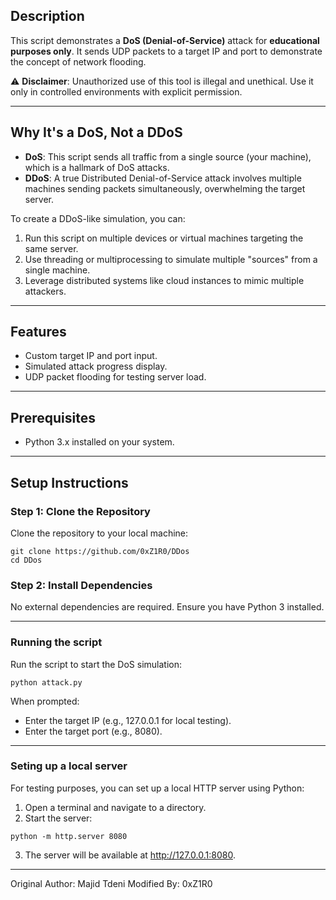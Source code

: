 ## Description
This script demonstrates a **DoS (Denial-of-Service)** attack for **educational purposes only**. It sends UDP packets to a target IP and port to demonstrate the concept of network flooding.

⚠️ **Disclaimer**: Unauthorized use of this tool is illegal and unethical. Use it only in controlled environments with explicit permission.

---

## Why It's a DoS, Not a DDoS
- **DoS**: This script sends all traffic from a single source (your machine), which is a hallmark of DoS attacks.
- **DDoS**: A true Distributed Denial-of-Service attack involves multiple machines sending packets simultaneously, overwhelming the target server.

To create a DDoS-like simulation, you can:
1. Run this script on multiple devices or virtual machines targeting the same server.
2. Use threading or multiprocessing to simulate multiple "sources" from a single machine.
3. Leverage distributed systems like cloud instances to mimic multiple attackers.

---

## Features
- Custom target IP and port input.
- Simulated attack progress display.
- UDP packet flooding for testing server load.

---

## Prerequisites
- Python 3.x installed on your system.

---

## Setup Instructions

### Step 1: Clone the Repository
Clone the repository to your local machine:
```
git clone https://github.com/0xZ1R0/DDos
cd DDos
```

### Step 2: Install Dependencies
No external dependencies are required. Ensure you have Python 3 installed.

---

### Running the script
Run the script to start the DoS simulation:
```
python attack.py
```

When prompted:

- Enter the target IP (e.g., 127.0.0.1 for local testing).
- Enter the target port (e.g., 8080).

---

### Seting up a local server

For testing purposes, you can set up a local HTTP server using Python:

1. Open a terminal and navigate to a directory.
2. Start the server:
```
python -m http.server 8080
```
3. The server will be available at http://127.0.0.1:8080.

---

Original Author: Majid Tdeni
Modified By: 0xZ1R0
